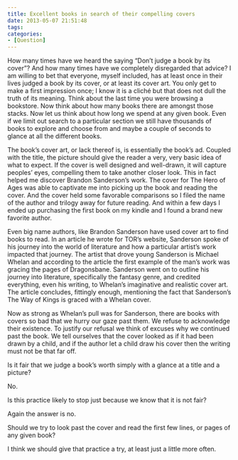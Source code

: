 ```yaml
---
title: Excellent books in search of their compelling covers
date: 2013-05-07 21:51:48
tags:
categories: 
- [Question]
---
```

How many times have we heard the saying “Don’t judge a book by its cover”?  And how many times have we completely disregarded that advice?  I am willing to bet that everyone, myself included, has at least once in their lives judged a book by its cover, or at least its cover art.  You only get to make a first impression once; I know it is a cliché but that does not dull the truth of its meaning.  <!-- more -->Think about the last time you were browsing a bookstore.  Now think about how many books there are amongst those stacks.  Now let us think about how long we spend at any given book.  Even if we limit out search to a particular section we still have thousands of books to explore and choose from and maybe a couple of seconds to glance at all the different books. 

The book’s cover art, or lack thereof is, is essentially the book’s ad.  Coupled with the title, the picture should give the reader a very, very basic idea of what to expect.  If the cover is well designed and well-drawn, it will capture peoples’ eyes, compelling them to take another closer look.  This in fact helped me discover Brandon Sanderson’s work.  The cover for The Hero of Ages was able to captivate me into picking up the book and reading the cover.  And the cover held some favorable comparisons so I filed the name of the author and trilogy away for future reading.  And within a few days I ended up purchasing the first book on my kindle and I found a brand new favorite author.

Even big name authors, like Brandon Sanderson have used cover art to find books to read.  In an article he wrote for TOR’s website, Sanderson spoke of his journey into the world of literature and how a particular artist’s work impacted that journey.  The artist that drove young Sanderson is Michael Whelan and according to the article the first example of the man’s work was gracing the pages of Dragonsbane.  Sanderson went on to outline his journey into literature, specifically the fantasy genre, and credited everything, even his writing, to Whelan’s imaginative and realistic cover art.  The article concludes, fittingly enough, mentioning the fact that Sanderson’s The Way of Kings is graced with a Whelan cover.

Now as strong as Whelan’s pull was for Sanderson, there are books with covers so bad that we hurry our gaze past them.  We refuse to acknowledge their existence.  To justify our refusal we think of excuses why we continued past the book.  We tell ourselves that the cover looked as if it had been drawn by a child, and if the author let a child draw his cover then the writing must not be that far off.

Is it fair that we judge a book’s worth simply with a glance at a title and a picture?

No.

Is this practice likely to stop just because we know that it is not fair?

Again the answer is no.

Should we try to look past the cover and read the first few lines, or pages of any given book?

I think we should give that practice a try, at least just a little more often.